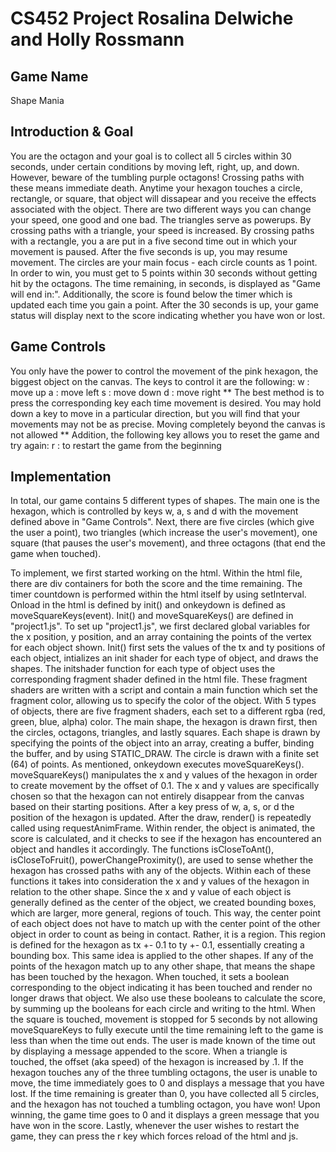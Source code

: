 # CS452 Project Rosalina Delwiche and Holly Rossmann

## Game Name
Shape Mania 

## Introduction & Goal
 You are the octagon and your goal is to collect all 5 circles within 30 seconds, under  certain conditions by moving left, right, up, and down. However, beware of the tumbling purple octagons! Crossing paths with these means immediate death. Anytime your hexagon touches a circle, rectangle, or square, that object will dissapear and you receive the effects associated with the object. There are two different ways you can change your speed, one good and one bad. The triangles serve as powerups. By crossing paths with a triangle, your speed is increased. By crossing paths with a rectangle, you a are put in a five second time out in which your movement is paused. After the five seconds is up, you may resume movement. The circles are your main focus - each circle counts as 1 point. In order to win, you must get to 5 points within 30 seconds without getting hit by the octagons. The time remaining, in seconds, is displayed as "Game will end in:". Additionally, the score is found below the timer which is updated each time you gain a point. After the 30 seconds is up, your game status will display next to the score indicating whether you have won or lost. 

## Game Controls
 You only have the power to control the movement of the pink hexagon, the biggest object on the canvas. The keys to control it are the following:
    w   : move up
    a   : move left 
    s   : move down
    d   : move right
    ** The best method is to press the corresponding key each time movement is desired. You may hold down a key to move in a particular direction, but you will find that your movements may not be as precise. Moving completely beyond the canvas is not allowed **
    Addition, the following key allows you to reset the game and try again:
    r   : to restart the game from the beginning


## Implementation
 In total, our game contains 5 different types of shapes. The main one is the hexagon, which is controlled by keys w, a, s and d with the movement defined above in "Game Controls". Next, there are five circles (which give the user a point), two triangles (which increase the user's movement), one square (that pauses the user's movement), and three octagons (that end the game when touched).
 
 To implement, we first started working on the html. Within the html file, there are div containers for both the score and the time remaining. The timer countdown is performed within the html itself by using setInterval. Onload in the html is defined by init() and onkeydown is defined as moveSquareKeys(event). Init() and moveSquareKeys() are defined in "project1.js". To set up "project1.js", we first declared global variables for the x position, y position, and an array containing the points of the vertex for each object shown. Init() first sets the values of the tx and ty positions of each object, intializes an init shader for each type of object, and draws the shapes. The initshader function for each type of object uses the corresponding fragment shader defined in the html file. These fragment shaders are written with a script and contain a main function which set the fragment color, allowing us to specify the color of the object. With 5 types of objects, there are five fragment shaders, each set to a different rgba (red, green, blue, alpha) color. The main shape, the hexagon is drawn first, then the circles, octagons, triangles, and lastly squares. Each shape is drawn by specifying the points of the object into an array, creating a buffer, binding the buffer, and by using STATIC_DRAW. The circle is drawn with a finite set (64) of points. As mentioned, onkeydown executes moveSquareKeys(). moveSquareKeys() manipulates the x and y values of the hexagon in order to create movement by the offset of 0.1. The x and y values are specifically chosen so that the hexagon can not entirely disappear from the canvas based on their starting positions. After a key press of w, a, s, or d the position of the hexagon is updated. After the draw, render() is repeatedly called using requestAnimFrame. Within render, the object is animated, the score is calculated, and it checks to see if the hexagon has encountered an object and handles it accordingly. The functions isCloseToAnt(), isCloseToFruit(), powerChangeProximity(), are used to sense whether the hexagon has crossed paths with any of the objects. Within each of these functions it takes into consideration the x and y values of the hexagon in relation to the other shape. Since the x and y value of each object is generally defined as the center of the object, we created bounding boxes, which are larger, more general, regions of touch. This way, the center point of each object does not have to match up with the center point of the other object in order to count as being in contact. Rather, it is a region. This region is defined for the hexagon as tx +- 0.1 to ty +- 0.1, essentially creating a bounding box. This same idea is applied to the other shapes. If any of the points of the hexagon match up to any other shape, that means the shape has been touched by the hexagon. When touched, it sets a boolean corresponding to the object indicating it has been touched and render no longer draws that object. We also use these booleans to calculate the score, by summing up the booleans for each circle and writing to the html. When the square is touched, movement is stopped for 5 seconds by not allowing moveSquareKeys to fully execute until the time remaining left to the game is less than when the time out ends. The user is made known of the time out by displaying a message appended to the score. When a triangle is touched, the offset (aka speed) of the hexagon is increased by .1. If the hexagon touches any of the three tumbling octagons, the user is unable to move, the time immediately goes to 0 and displays a message that you have lost. If the time remaining is greater than 0, you have collected all 5 circles, and the hexagon has not touched a tumbling octagon, you have won! Upon winning, the game time goes to 0 and it displays a green message that you have won in the score. Lastly, whenever the user wishes to restart the game, they can press the r key which forces reload of the html and js. 



